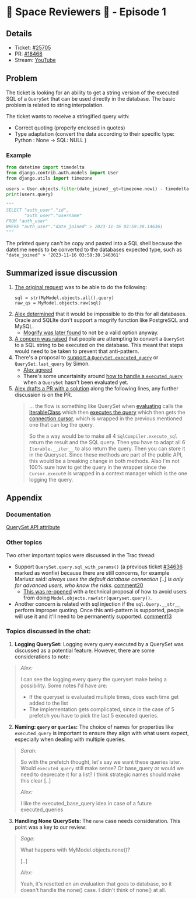 # 🚀 Space Reviewers 👾 - Episode 1 

## Details

- Ticket: [#25705](https://code.djangoproject.com/ticket/25705)
- PR: [#18468](https://github.com/django/django/pull/18468/)
- Stream: [YouTube](https://www.youtube.com/live/m4o7cWFyIds)

## Problem

The ticket is looking for an ability to get a string version of the executed SQL of a
`QuerySet` that can be used directly in the database. The basic problem is related
to string interpolation.

The ticket wants to receive a stringified query with:

* Correct quoting (properly enclosed in quotes)
* Type adaptation (convert the data according to their specific type: Python : None -> SQL: NULL )

### Example

```python
from datetime import timedelta
from django.contrib.auth.models import User
from django.utils import timezone

users = User.objects.filter(date_joined__gt=timezone.now() - timedelta(days=365)).only('username')
print(users.query)

"""
SELECT "auth_user"."id",
       "auth_user"."username"
FROM "auth_user"
WHERE "auth_user"."date_joined" > 2023-11-16 03:59:38.146361
"""
```

The printed query can't be copy and pasted into a SQL shell because the datetime needs to be
converted to the databases expected type, such as `"date_joined" > '2023-11-16 03:59:38.146361'`

## Summarized issue discussion

1. [The original request](https://code.djangoproject.com/ticket/25705#comment:5) was to be able to do the following:
   ```
   sql = str(MyModel.objects.all().query)
   raw_qs = MyModel.objects.raw(sql)
   ```
2. [Alex determined](https://code.djangoproject.com/ticket/25705#comment:12) that it would be
   impossible to do this for all databases. Oracle and SQLIte don't support
   a mogrify function like PostgreSQL and MySQL.
   - [Mogrify was later found](https://code.djangoproject.com/ticket/25705#comment:17) to not
    be a valid option anyway.
3. [A concern was raised](https://code.djangoproject.com/ticket/25705#comment:16)
   that people are attempting to convert a `QuerySet` to a SQL string to
   be executed on the database. This meant that steps would need to be taken to prevent that
   anti-pattern.
4. There's a proposal to [support a `QuerySet.executed_query`](https://code.djangoproject.com/ticket/25705#comment:16)
   or `QuerySet.last_query` by Simon.
   - [Alex agreed](https://code.djangoproject.com/ticket/25705#comment:17)
   - There's some uncertainity around [how to handle a `executed_query`](https://code.djangoproject.com/ticket/25705#comment:18)
    when a `QuerySet` hasn't been evaluated yet.
5. [Alex drafts a PR with a solution](https://code.djangoproject.com/ticket/25705#comment:22)
   along the following lines, any further discussion is on the PR.
   > ... the flow is something like
   > QuerySet when ​[evaluating](https://github.com/django/django/blob/d5bebc1c26d4c0ec9eaa057aefc5b38649c0ba3b/django/db/models/query.py#L1909)
   > calls the ​[IterableClass](https://github.com/django/django/blob/d5bebc1c26d4c0ec9eaa057aefc5b38649c0ba3b/django/db/models/query.py#L82)
   > which then [​executes the query](https://github.com/django/django/blob/d5bebc1c26d4c0ec9eaa057aefc5b38649c0ba3b/django/db/models/query.py#L91)
   > which then gets the [​connection cursor](https://github.com/django/django/blob/d5bebc1c26d4c0ec9eaa057aefc5b38649c0ba3b/django/db/models/sql/compiler.py#L1585),
   > which is wrapped in the previous mentioned one that can log the query.
   > 
   > So the a way would be to make all 4 `SqlCompiler.execute_sql` return the result and the SQL query. Then you have to adapt all 6 `Iterable.__iter__` to also return the query. Then you can store it in the Queryset. Since these methods are part of the public API, this would be a breaking change in both methods. Also I'm not 100% sure how to get the query in the wrapper since the `Cursor.execut`e is wrapped in a context manager which is the one logging the query. 

## Appendix

### Documentation

[QuerySet API attribute](https://docs.djangoproject.com/en/dev/ref/models/querysets/#queryset-api)

### Other topics

Two other important topics were discussed in the Trac thread:
* Support `QuerySet.query.sql_with_params()` (a previous ticket [#34636](https://code.djangoproject.com/ticket/34636) marked as wonfix) because there are still concerns, for example Mariusz said: *always uses the default database connection [..] is only for advanced users, who know the risks.* [comment20](https://code.djangoproject.com/ticket/25705#comment:20)
  * [This was re-opened](https://code.djangoproject.com/ticket/25705#comment:21) with a
    technical proposal of how to avoid users from doing `Model.objects.raw(str(queryset.query))`.
* Another concern is related with sql injection if the `sql.Query.__str__` perform improper quoting. Once this anti-pattern is supported, people will use it and it'll need to be permanently supported. [comment13](https://code.djangoproject.com/ticket/25705#comment:13)


### Topics discussed in the chat: 

1. **Logging QuerySet:**
Logging every query executed by a QuerySet was discussed as a potential feature. However, there are some considerations to note:

>*Alex:*
> 
>I can see the logging every query the queryset make being a possibility.
>Some notes I'd have are:
>- If the queryset is evaluated multiple times, does each time get added to the list
>- The implementation gets complicated, since in the case of 5 prefetch you have to pick the last 5 executed queries.

2. **Naming: `query` or `queries`:**
The choice of names for properties like `executed_query` is important to ensure they align with what users expect, especially when dealing with multiple queries.

>*Sarah:*
> 
>So with the prefetch thought, let's say we want these queries later. Would `executed_query` still make sense? Or base_query or would we need to deprecate it for a list? I think strategic names should make this clear
> [..]
> 
>*Alex:*
> 
>I like the executed_base_query idea in case of a future executed_queries


3. **Handling None QuerySets:**
The `none` case needs consideration. This point was a key to our review:

>*Sage:*
> 
>What happens with MyModel.objects.none()?
>
> [..]
> 
>*Alex:*
> 
>Yeah, it's resetted on an evaluation that goes to database, so it doesn't handle the none() case. 
>I didn't think of none() at all.
